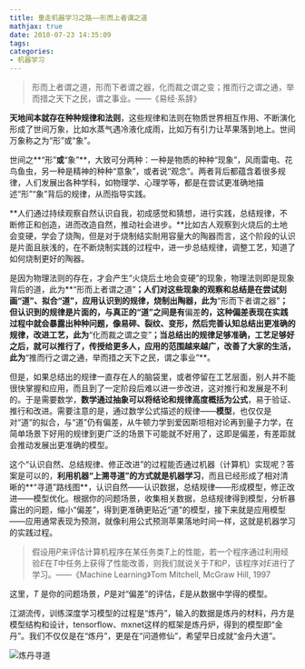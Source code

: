 ```yaml
---
title: 重走机器学习之路——形而上者谓之道
mathjax: true
date: 2018-07-23 14:35:09
tags: 
categories:
- 机器学习
---
```


> 形而上者谓之道，形而下者谓之器，化而裁之谓之变；推而行之谓之通，举而措之天下之民，谓之事业。——《易经·系辞》

**天地间本就存在种种规律和法则**，这些规律和法则在物质世界相互作用、不断演化形成了世间万象，比如水蒸气遇冷液化成雨，比如万有引力让苹果落到地上。世间万象称之为“形”或“象”。

世间之**“形”**或**“象”**，大致可分两种：一种是物质的种种“现象”，风雨雷电、花鸟鱼虫，另一种是精神的种种“意象”，或者说“观念”。两者背后都蕴含着很多规律，人们发展出各种学科，如物理学、心理学等，都是在尝试更准确地描述“形”“象”背后的规律，从而指导实践。

**人们通过持续观察自然认识自我，初成感觉和猜想，进行实践，总结规律，不断修正和创造，进而改造自然，推动社会进步。**比如古人观察到火烧后的土地会变硬，学会了烧陶，但是对于烧制结实耐用容量大的陶器而言，这个阶段的认识是片面且肤浅的，在不断烧制实践的过程中，进一步总结规律，调整工艺，知道了如何烧制更好的陶器。

是因为物理法则的存在，才会产生“火烧后土地会变硬”的现象，物理法则即是现象背后的道，此为**“形而上者谓之道”**；人们对这些现象的观察和总结是在尝试刻画“道”、**拟合**“道”，应用认识到的规律，烧制出陶器，此为**“形而下者谓之器”**；但认识到的规律是片面的，与真正的“道”之间是有**偏差**的，**这种偏差表现在实践过程中就会暴露出种种问题**，像易碎、裂纹、变形，然后完善认知总结出更准确的规律，改进工艺，此为**“化而裁之谓之变”**；当总结出的规律足够准确，工艺足够好之后，就可以推行了，传授给更多人，应用的范围越来越广，改善了大家的生活，此为**“推而行之谓之通，举而措之天下之民，谓之事业”**。

但是，如果总结出的规律一直存在人的脑袋里，或者停留在工艺层面，别人并不能很快掌握和应用，而且到了一定阶段后难以进一步改进，这对推行和发展是不利的。于是需要数学，**数学通过抽象可以将结论和规律高度概括为公式**，易于验证、推行和改进。需要注意的是，通过数学公式描述的规律——**模型**，也仅仅是对“道”的拟合，与“道”仍有偏差，从牛顿力学到爱因斯坦相对论再到量子力学，在简单场景下好用的规律到更广泛的场景下可能就不好用了，这即是偏差，有差距就会推动发展出更准确的模型。

这个“认识自然、总结规律、修正改进”的过程能否通过机器（计算机）实现呢？答案是可以的，**利用机器“上溯寻道”的方式就是机器学习**，而且已经形成了相对清晰的**“寻道”路线图**，认识自然——认识数据，总结规律——形成模型，修正改进——模型优化。根据你的问题场景，收集相关数据，总结规律得到模型，分析暴露出的问题，缩小“偏差”，得到更准确更贴近“道”的模型，接下来就是应用模型——应用通常表现为预测，就像利用公式预测苹果落地时间一样，这就是机器学习的实践过程。

> 假设用$P$来评估计算机程序在某任务类$T$上的性能，若一个程序通过利用经验$E$在$T$中任务上获得了性能改善，则我们就说关于$T$和$P$，该程序对$E$进行了学习。——《Machine Learning》Tom Mitchell, McGraw Hill, 1997

这里，$T$ 是你的问题场景，$P$是对“偏差”的评估，$E$是从数据中学得的模型。

江湖流传，训练深度学习模型的过程是“炼丹”，输入的数据是炼丹的材料，丹方是模型结构和设计，tensorflow、mxnet这样的框架是炼丹炉，得到的模型即“金丹”。我们不仅仅是在“炼丹”，更是在“问道修仙”，希望早日成就“金丹大道”。

![炼丹寻道](http://p48vt5kn0.bkt.clouddn.com/blog/180723/kF1dfDIhFE.jpg?imageslim)